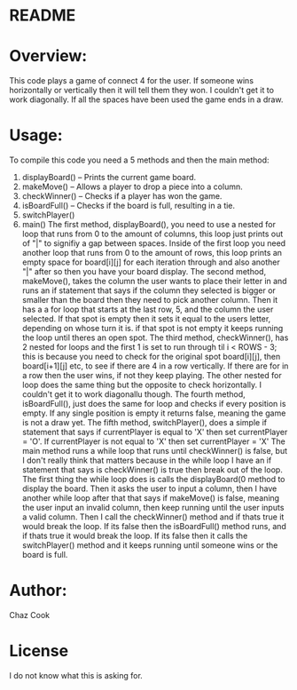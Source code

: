 # README
# Overview: 
This code plays a game of connect 4 for the user. If someone wins horizontally or vertically then it will tell them they won. I couldn't get it to work diagonally. If all the spaces have been used the game ends in a draw.
# Usage:
To compile this code you need a 5 methods and then the main method:
1. displayBoard() – Prints the current game board.
2. makeMove() – Allows a player to drop a piece into a column.
3. checkWinner() – Checks if a player has won the game.
4. isBoardFull() – Checks if the board is full, resulting in a tie.
5. switchPlayer()
6. main()
The first method, displayBoard(), you need to use a nested for loop that runs from 0 to the amount of columns, this loop just prints out of "|" to  signifiy a gap between spaces. Inside of the first loop you need another loop that runs from 0 to the amount of rows, this loop prints an empty space for board[i][j] for each iteration through and also another "|" after so then you have your board display.
The second method, makeMove(), takes the column the user wants to place their letter in and runs an if statement that says if the column they selected is bigger or smaller than the board then they need to pick another column. Then it has a a for loop that starts at the last row, 5, and the column the user selected. If that spot is empty then it sets it equal to the users letter, depending on whose turn it is. if that spot is not empty it keeps running the loop until theres an open spot.
The third method, checkWinner(), has 2 nested for loops and the first 1 is set to run through til i < ROWS - 3; this is because you need to check for the original spot board[i][j], then board[i+1][j] etc, to see if there are 4 in a row vertically. If there are for in a row then the user wins, if not they keep playing. The other nested for loop does the same thing but the opposite to check horizontally. I couldn't get it to work diagonallu though.
The fourth method, isBoardFull(), just does the same for loop and checks if every position is empty. If any single position is empty it returns false, meaning the game is not a draw yet.
The fifth method, switchPlayer(), does a simple if statement that says if currentPlayer is equal to 'X' then set currentPlayer = 'O'. If currentPlayer is not equal to 'X' then set currentPlayer = 'X'
The main method runs a while loop that runs until checkWinner() is false, but I don't really think that matters because in the while loop I have an if statement that says is checkWinner() is true then break out of the loop. The first thing the while loop does is calls the displayBoard(0 method to display the board. Then it asks the user to input a column, then I have another while loop after that that says if makeMove() is false, meaning the user input an invalid column, then keep running until the user inputs a valid column. Then I call the checkWinner() method and if thats true it would break the loop. If its false then the isBoardFull() method runs, and if thats true it would break the loop. If its false then it calls the switchPlayer() method and it keeps running until someone wins or the board is full.
# Author: 
Chaz Cook
# License 
I do not know what this is asking for.
